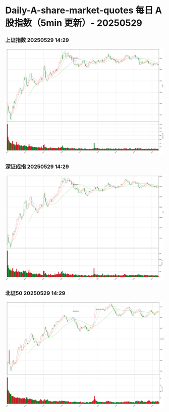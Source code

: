 
# Daily-A-share-market-quotes 每日 A 股指数（5min 更新）- 20250529

### 上证指数 20250529 14:29
![](./fig/2025/5/20250529-sh000001.png)

### 深证成指 20250529 14:29
![](./fig/2025/5/20250529-sz399001.png)

### 北证50 20250529 14:29
![](./fig/2025/5/20250529-bj899050.png)
